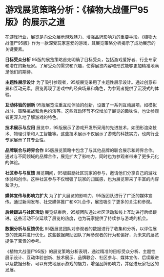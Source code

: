 # 游戏展览策略分析：《植物大战僵尸95版》的展示之道

在游戏行业，展览是向公众展示游戏魅力、增强品牌影响力的重要手段。《植物大战僵尸95版》作为一款深受玩家喜爱的游戏，其展览策略分析揭示了成功展示的关键要素。

**目标受众分析**
95版的展览策略首先明确了目标受众，包括游戏爱好者、行业专家和潜在的新玩家。了解受众的需求和兴趣，使得展览内容和形式能够更加精准地满足他们的期待。

**主题性展示设计**
为了吸引参观者，95版展览采用了主题性展示设计。通过创意布景和互动元素，展览再现了游戏中的经典场景和角色，为参观者提供了沉浸式的体验。

**互动体验的创新**
95版展览注重互动体验的创新，设置了一系列互动展项，如模拟战斗、策略挑战和角色扮演等。这些互动环节不仅增加了展览的趣味性，也让参观者更深入地了解游戏的特色。

**技术展示与应用**
展览中，95版展示了游戏开发所采用的先进技术，如图形渲染技术、物理引擎和人工智能等。这些技术展示不仅展示了游戏的科技实力，也向行业专家展示了其专业性。

**品牌联合与跨界合作**
95版展览策略中包含了与其他品牌的联合展示和跨界合作。通过与不同领域的品牌合作，展览扩大了影响力，同时也为参观者带来了更多元化的体验。

**社区参与与反馈**
展览期间，95版鼓励社区玩家的参与，邀请他们分享自己的游戏体验和创作。这种社区参与不仅增强了玩家的归属感，也为展览带来了丰富的内容和活力。

**媒体宣传与影响力扩大**
为了扩大展览的影响力，95版团队进行了广泛的媒体宣传。通过新闻发布、社交媒体推广和KOL合作，展览吸引了更多的关注和参观。

**后续跟进与社区活动**
展览结束后，95版团队通过社区活动和线上互动进行后续跟进。这些活动不仅延续了展览的热度，也为玩家提供了持续参与游戏的机会。

**数据分析与反馈优化**
95版展览团队对参观者的数据进行了收集和分析，以评估展览的效果并进行优化。这些数据帮助团队了解参观者的行为和偏好，为未来的展览提供了宝贵的参考。

《植物大战僵尸95版》的展览策略分析表明，通过精准的目标受众分析、主题性展示设计、互动体验创新、技术展示、品牌联合、社区参与、媒体宣传、后续跟进以及数据分析，可以有效地展示游戏的魅力，增强品牌影响力，并促进玩家社区的发展。
